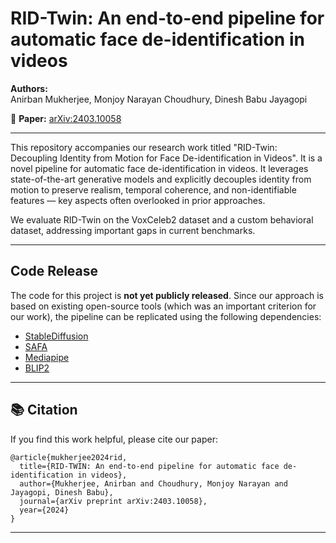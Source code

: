 # RID-Twin: An end-to-end pipeline for automatic face de-identification in videos

**Authors:**  
Anirban Mukherjee, Monjoy Narayan Choudhury, Dinesh Babu Jayagopi

📄 **Paper:** [arXiv:2403.10058](https://arxiv.org/abs/2403.10058)

---

This repository accompanies our research work titled "RID-Twin: Decoupling Identity from Motion for Face De-identification in Videos". It is a novel pipeline for automatic face de-identification in videos. It leverages state-of-the-art generative models and explicitly decouples identity from motion to preserve realism, temporal coherence, and non-identifiable features — key aspects often overlooked in prior approaches.

We evaluate RID-Twin on the VoxCeleb2 dataset and a custom behavioral dataset, addressing important gaps in current benchmarks.

---

## Code Release

The code for this project is **not yet publicly released**. 
Since our approach is based on existing open-source tools (which was an important criterion for our work), the pipeline can be replicated using the following dependencies:

- [StableDiffusion](https://huggingface.co/stabilityai/stable-diffusion-2-inpainting)
- [SAFA](https://github.com/Qiulin-W/SAFA)
- [Mediapipe](https://github.com/google/mediapipe)
- [BLIP2](https://github.com/salesforce/blip2)

---

## 📚 Citation

If you find this work helpful, please cite our paper:

```
@article{mukherjee2024rid,
  title={RID-TWIN: An end-to-end pipeline for automatic face de-identification in videos},
  author={Mukherjee, Anirban and Choudhury, Monjoy Narayan and Jayagopi, Dinesh Babu},
  journal={arXiv preprint arXiv:2403.10058},
  year={2024}
}

```

---


<!-- ## 📬 Contact

For questions or collaborations, please reach out to [your.email@example.com].

-->
